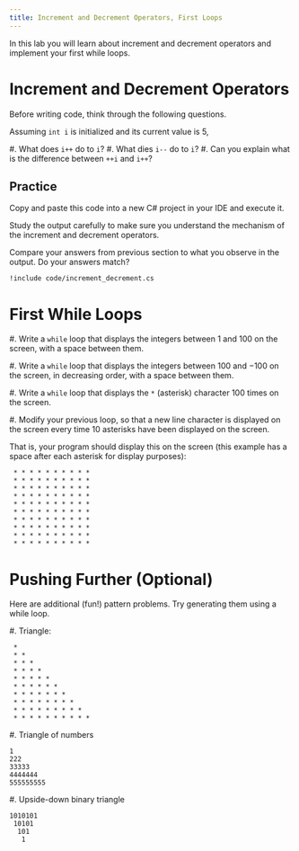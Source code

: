 ```yaml
---
title: Increment and Decrement Operators, First Loops
---
```


In this lab you will learn about increment and decrement operators and implement your first while loops.


# Increment and Decrement Operators

Before writing code, think through the following questions.

Assuming `int i` is initialized and its current value is 5,

#. What does `i++` do to `i`?
#. What dies `i--` do to `i`? 
#. Can you explain what is the difference between `++i` and `i++`? 

## Practice

Copy and paste this code into a new C\# project in your IDE and execute it.

Study the output carefully to make sure you understand the mechanism of the increment and decrement operators.

Compare your answers from previous section to what you observe in the output. Do your answers match?

```
!include code/increment_decrement.cs
```

# First While Loops


#. Write a `while` loop that displays the integers between $1$ and $100$ on the screen, with a space between them.

#. Write a `while` loop that displays the integers between $100$ and $-100$ on the screen, in decreasing order, with a space between them.

#. Write a `while` loop that displays the `*` (asterisk) character 100 times on the screen.

#. Modify your previous loop, so that a new line character is displayed on the screen every time 10 asterisks have been displayed on the screen.

That is, your program should display this on the screen (this example has a space after each asterisk for display purposes):

```text
 * * * * * * * * * *
 * * * * * * * * * *
 * * * * * * * * * *
 * * * * * * * * * *
 * * * * * * * * * *
 * * * * * * * * * *
 * * * * * * * * * *
 * * * * * * * * * *
 * * * * * * * * * *
 * * * * * * * * * *
```

# Pushing Further (Optional)

Here are additional (fun!) pattern problems. Try generating them using a while loop.

#. Triangle:

```text
 * 
 * *
 * * *
 * * * * 
 * * * * *
 * * * * * *
 * * * * * * * 
 * * * * * * * * 
 * * * * * * * * * 
 * * * * * * * * * *
``` 

#. Triangle of numbers 

```text
1
222
33333
4444444
555555555
``` 

#. Upside-down binary triangle

```
1010101
 10101 
  101  
   1
``` 